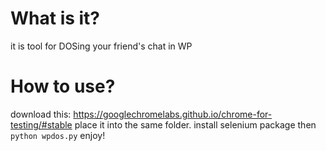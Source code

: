 # What is it?
it is tool for DOSing your friend's chat in WP
# How to use?
download this: https://googlechromelabs.github.io/chrome-for-testing/#stable 
place it into the same folder.
install selenium package then `python wpdos.py`
enjoy!